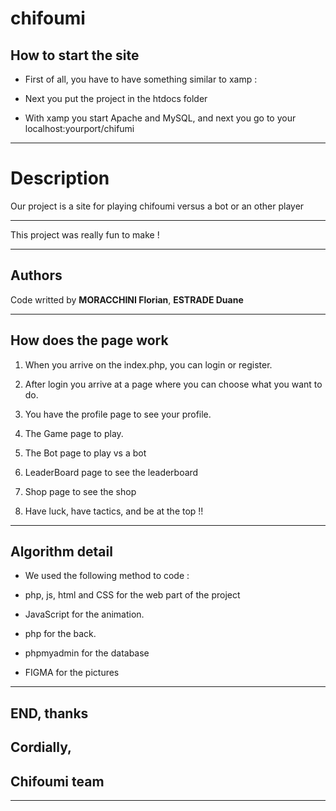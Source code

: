 # chifoumi

## How to start the site

* First of all, you have to have something similar to xamp :

* Next you put the project in the htdocs folder

* With xamp you start Apache and MySQL, and next you go to your localhost:yourport/chifumi

------------------------

# Description 

Our project is a site for playing chifoumi versus a bot or an other player

------------------------
                                       
This project was really fun to make !

------------------------

## Authors

Code writted by **MORACCHINI Florian**, **ESTRADE Duane**

------------------------

## How does the page work

1. When you arrive on the index.php, you can login or register.

2. After login you arrive at a page where you can choose what you want to do.

3. You have the profile page to see your profile.

4. The Game page to play. 

5. The Bot page to play vs a bot

6. LeaderBoard page to see the leaderboard

7. Shop page to see the shop

8. Have luck, have tactics, and be at the top !!


------------------------

## Algorithm detail

* We used the following method to code :

* php, js, html and CSS for the web part of the project

* JavaScript for the animation.

* php for the back.

* phpmyadmin for the database

* FIGMA for the pictures

------------------------

## END, thanks

## Cordially,

## Chifoumi team

------------------------